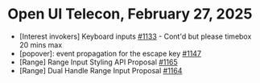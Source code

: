 Open UI Telecon, February 27, 2025
===================================
  * [Interest invokers] Keyboard inputs [#1133](https://github.com/openui/open-ui/issues/1133) - Cont'd but please timebox 20 mins max
  * [popover]: event propagation for the escape key [#1147](https://github.com/openui/open-ui/issues/1147)
  * [Range] Range Input Styling API Proposal [#1165](https://github.com/openui/open-ui/issues/1165)
  * [Range] Dual Handle Range Input Proposal [#1164](https://github.com/openui/open-ui/issues/1164)

